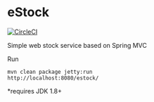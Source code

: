 # eStock
[![CircleCI](https://circleci.com/gh/DarkEagleGH/eStock/tree/master.svg?style=svg)](https://circleci.com/gh/DarkEagleGH/eStock/tree/master)

Simple web stock service based on Spring MVC

Run

    mvn clean package jetty:run
    http://localhost:8080/estock/
*requires JDK 1.8+
